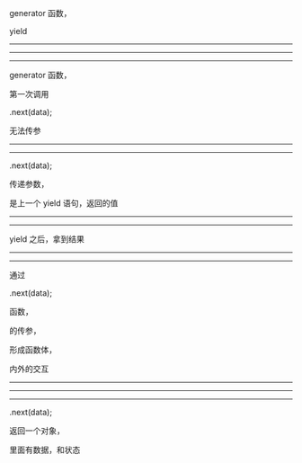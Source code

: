 generator 函数，

yield





<hr>


<hr>


<hr>


generator 函数，


第一次调用 

.next(data);


无法传参




<hr>


<hr>




.next(data);



传递参数，


是上一个 yield 语句，返回的值 



<hr>


<hr>



yield 之后，拿到结果



<hr>


<hr>


通过


.next(data);


函数，


的传参，


形成函数体，


内外的交互





<hr>


<hr>


<hr>

.next(data);



返回一个对象，


里面有数据，和状态